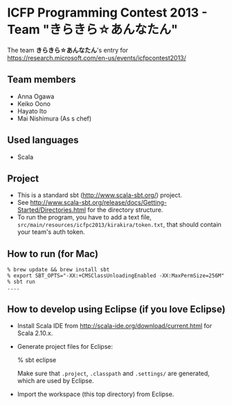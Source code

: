 ICFP Programming Contest 2013 - Team "きらきら☆あんなたん"
=====================================

The team **きらきら☆あんなたん**'s entry for https://research.microsoft.com/en-us/events/icfpcontest2013/


Team members
----------

* Anna Ogawa
* Keiko Oono
* Hayato Ito
* Mai Nishimura (As s chef)

Used languages
----------

- Scala

Project
----------

- This is a standard sbt (http://www.scala-sbt.org/) project.
- See http://www.scala-sbt.org/release/docs/Getting-Started/Directories.html for the directory structure.
- To run the program, you have to add a text file, `src/main/resources/icfpc2013/kirakira/token.txt`, that should contain your team's auth token.

How to run (for Mac)
----------

    % brew update && brew install sbt
    % export SBT_OPTS="-XX:+CMSClassUnloadingEnabled -XX:MaxPermSize=256M"
    % sbt run
    ....

How to develop using Eclipse (if you love Eclipse)
----------

- Install Scala IDE from http://scala-ide.org/download/current.html for Scala 2.10.x.
- Generate project files for Eclipse:

  % sbt eclipse

  Make sure that `.project`, `.classpath` and `.settings/` are generated, which are used by Eclipse.
- Import the workspace (this top directory) from Eclipse.
